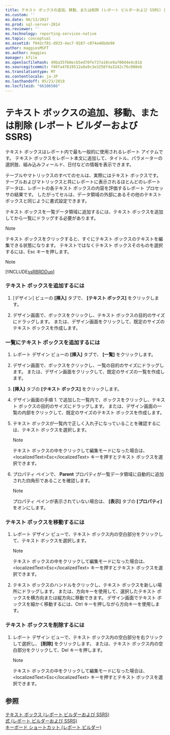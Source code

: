```yaml
---
title: テキスト ボックスの追加、移動、または削除 (レポート ビルダーおよび SSRS) | Microsoft Docs
ms.custom: ''
ms.date: 06/13/2017
ms.prod: sql-server-2014
ms.reviewer: ''
ms.technology: reporting-services-native
ms.topic: conceptual
ms.assetid: f042cf81-d933-4ac7-9287-c074a46bde98
author: maggiesMSFT
ms.author: maggies
manager: kfile
ms.openlocfilehash: 49ba35fb0ecb5ed70fe737a10ce9a700d4e4c816
ms.sourcegitcommit: f40fa47619512a9a9c3e3258fda3242c76c008e6
ms.translationtype: MT
ms.contentlocale: ja-JP
ms.lasthandoff: 05/23/2019
ms.locfileid: "66106586"
---
```

# <a name="add-move-or-delete-a-text-box-report-builder-and-ssrs"></a>テキスト ボックスの追加、移動、または削除 (レポート ビルダーおよび SSRS)
  テキスト ボックスはレポート内で最も一般的に使用されるレポート アイテムです。 テキスト ボックスをレポート本文に追加して、タイトル、パラメーターの選択肢、組み込みフィールド、日付などの情報を表示できます。  
  
 テーブルやマトリックスのすべてのセルは、実際にはテキスト ボックスです。 テーブルおよびマトリックスと共にレポートに表示されるほとんどのレポート データは、レポートの各テキスト ボックスの内容を評価するレポート プロセッサの結果です。 したがってセルは、データ領域の外部にあるその他のテキスト ボックスと同じように書式設定できます。  
  
 テキスト ボックスを一覧データ領域に追加するには、テキスト ボックスを追加してから一覧にドラッグする必要があります。  
  
> [!NOTE]  
>  テキスト ボックスをクリックすると、すぐにテキスト ボックスのテキストを編集できる状態になります。 テキストではなくテキスト ボックスそのものを選択するには、<localizedText>Esc</localizedText> キーを押します。  
  
> [!NOTE]  
>  [!INCLUDE[ssRBRDDup](../../includes/ssrbrddup-md.md)]  
  
### <a name="to-add-a-text-box"></a>テキスト ボックスを追加するには  
  
1.  [デザイン] ビューの **[挿入]** タブで、 **[テキスト ボックス]** をクリックします。  
  
2.  デザイン画面で、ボックスをクリックし、テキスト ボックスの目的のサイズにドラッグします。 または、デザイン画面をクリックして、既定のサイズのテキスト ボックスを作成します。  
  
### <a name="to-add-a-text-box-in-a-list"></a>一覧にテキスト ボックスを追加するには  
  
1.  レポート デザイン ビューの **[挿入]** タブで、 **[一覧]** をクリックします。  
  
2.  デザイン画面で、ボックスをクリックし、一覧の目的のサイズにドラッグします。 または、デザイン画面をクリックして、既定のサイズの一覧を作成します。  
  
3.  **[挿入]** タブの **[テキスト ボックス]** をクリックします。  
  
4.  デザイン画面の手順 1. で追加した一覧内で、ボックスをクリックし、テキスト ボックスの目的のサイズにドラッグします。 または、デザイン画面の一覧の内部をクリックして、既定のサイズのテキスト ボックスを作成します。  
  
5.  テキスト ボックスが一覧内で正しく入れ子になっていることを確認するには、テキスト ボックスを選択します。  
  
    > [!NOTE]  
    >  テキスト ボックスの中をクリックして編集モードになった場合は、&lt;localizedText&gt;Esc&lt;/localizedText&gt; キーを押すとテキスト ボックスを選択できます。  
  
6.  プロパティ ペインで、 **Parent** プロパティが一覧データ領域に自動的に追加された四角形であることを確認します。  
  
    > [!NOTE]  
    >  プロパティ ペインが表示されていない場合は、 **[表示]** タブの **[プロパティ]** をオンにします。  
  
### <a name="to-move-a-text-box"></a>テキスト ボックスを移動するには  
  
1.  レポート デザイン ビューで、テキスト ボックス内の空白部分をクリックして、テキスト ボックスを選択します。  
  
    > [!NOTE]  
    >  テキスト ボックスの中をクリックして編集モードになった場合は、&lt;localizedText&gt;Esc&lt;/localizedText&gt; キーを押すとテキスト ボックスを選択できます。  
  
2.  テキスト ボックスのハンドルをクリックし、テキスト ボックスを新しい場所にドラッグします。 または、方向キーを使用して、選択したテキスト ボックスを横方向または縦方向に移動できます。 デザイン画面でテキスト ボックスを細かく移動するには、Ctrl キーを押しながら方向キーを使用します。  
  
### <a name="to-delete-a-text-box"></a>テキスト ボックスを削除するには  
  
1.  レポート デザイン ビューで、テキスト ボックス内の空白部分を右クリックして選択し、 **[削除]** をクリックします。 または、テキスト ボックス内の空白部分をクリックして、<localizedText>Del</localizedText> キーを押します。  
  
    > [!NOTE]  
    >  テキスト ボックスの中をクリックして編集モードになった場合は、&lt;localizedText&gt;Esc&lt;/localizedText&gt; キーを押すとテキスト ボックスを選択できます。  
  
## <a name="see-also"></a>参照  
 [テキスト ボックス &#40;レポート ビルダーおよび SSRS&#41;](text-boxes-report-builder-and-ssrs.md)   
 [式 &#40;レポート ビルダーおよび SSRS&#41;](expressions-report-builder-and-ssrs.md)   
 [キーボード ショートカット (レポート ビルダー)](../report-builder/keyboard-shortcuts-report-builder.md)  
  
  

